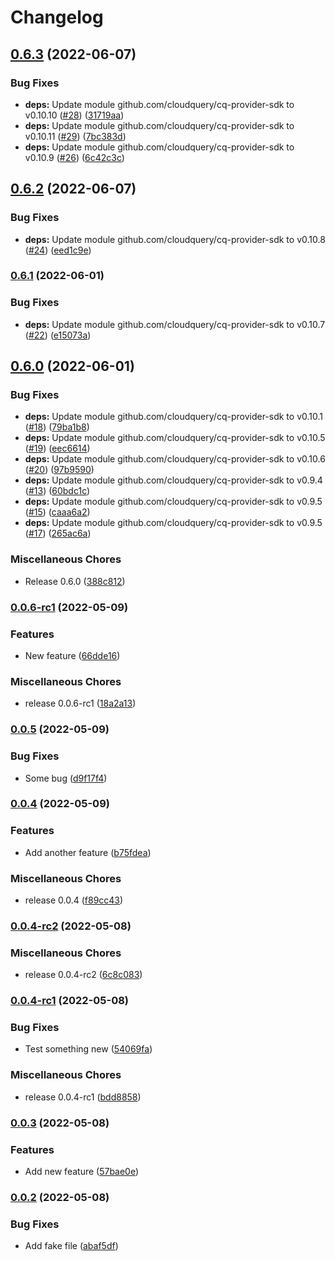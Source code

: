 # Changelog

## [0.6.3](https://github.com/cloudquery/cq-provider-releaseplayground/compare/v0.6.2...v0.6.3) (2022-06-07)


### Bug Fixes

* **deps:** Update module github.com/cloudquery/cq-provider-sdk to v0.10.10 ([#28](https://github.com/cloudquery/cq-provider-releaseplayground/issues/28)) ([31719aa](https://github.com/cloudquery/cq-provider-releaseplayground/commit/31719aa3db0801b058755be3e67469d3b76c8534))
* **deps:** Update module github.com/cloudquery/cq-provider-sdk to v0.10.11 ([#29](https://github.com/cloudquery/cq-provider-releaseplayground/issues/29)) ([7bc383d](https://github.com/cloudquery/cq-provider-releaseplayground/commit/7bc383d0242c74ef017617fa1c69f52c9167af57))
* **deps:** Update module github.com/cloudquery/cq-provider-sdk to v0.10.9 ([#26](https://github.com/cloudquery/cq-provider-releaseplayground/issues/26)) ([6c42c3c](https://github.com/cloudquery/cq-provider-releaseplayground/commit/6c42c3c52e586aac35fe05b2bf16c24fbf519c82))

## [0.6.2](https://github.com/cloudquery/cq-provider-releaseplayground/compare/v0.6.1...v0.6.2) (2022-06-07)


### Bug Fixes

* **deps:** Update module github.com/cloudquery/cq-provider-sdk to v0.10.8 ([#24](https://github.com/cloudquery/cq-provider-releaseplayground/issues/24)) ([eed1c9e](https://github.com/cloudquery/cq-provider-releaseplayground/commit/eed1c9e1b7f5f69a3624363e9701cdb9b9469486))

### [0.6.1](https://github.com/cloudquery/cq-provider-releaseplayground/compare/v0.6.0...v0.6.1) (2022-06-01)


### Bug Fixes

* **deps:** Update module github.com/cloudquery/cq-provider-sdk to v0.10.7 ([#22](https://github.com/cloudquery/cq-provider-releaseplayground/issues/22)) ([e15073a](https://github.com/cloudquery/cq-provider-releaseplayground/commit/e15073a01ad9162e2425389fcc4ef21b91309213))

## [0.6.0](https://github.com/cloudquery/cq-provider-releaseplayground/compare/v0.0.6-rc1...v0.6.0) (2022-06-01)


### Bug Fixes

* **deps:** Update module github.com/cloudquery/cq-provider-sdk to v0.10.1 ([#18](https://github.com/cloudquery/cq-provider-releaseplayground/issues/18)) ([79ba1b8](https://github.com/cloudquery/cq-provider-releaseplayground/commit/79ba1b81d18a5a492708c8af3e0d03b867cabd28))
* **deps:** Update module github.com/cloudquery/cq-provider-sdk to v0.10.5 ([#19](https://github.com/cloudquery/cq-provider-releaseplayground/issues/19)) ([eec6614](https://github.com/cloudquery/cq-provider-releaseplayground/commit/eec6614e0377c81b9e0a3c67066306726ed03cb3))
* **deps:** Update module github.com/cloudquery/cq-provider-sdk to v0.10.6 ([#20](https://github.com/cloudquery/cq-provider-releaseplayground/issues/20)) ([97b9590](https://github.com/cloudquery/cq-provider-releaseplayground/commit/97b9590d09dd952a8443c56232f211e75e20e517))
* **deps:** Update module github.com/cloudquery/cq-provider-sdk to v0.9.4 ([#13](https://github.com/cloudquery/cq-provider-releaseplayground/issues/13)) ([60bdc1c](https://github.com/cloudquery/cq-provider-releaseplayground/commit/60bdc1c50fcb9517603f2c21fa5fe6d57918cfcc))
* **deps:** Update module github.com/cloudquery/cq-provider-sdk to v0.9.5 ([#15](https://github.com/cloudquery/cq-provider-releaseplayground/issues/15)) ([caaa6a2](https://github.com/cloudquery/cq-provider-releaseplayground/commit/caaa6a26cac84a1811dbc2f4faf19186b2b50ac7))
* **deps:** Update module github.com/cloudquery/cq-provider-sdk to v0.9.5 ([#17](https://github.com/cloudquery/cq-provider-releaseplayground/issues/17)) ([265ac6a](https://github.com/cloudquery/cq-provider-releaseplayground/commit/265ac6a6f7d382061ecb9e29b091d7e3b2d96b4c))


### Miscellaneous Chores

* Release 0.6.0 ([388c812](https://github.com/cloudquery/cq-provider-releaseplayground/commit/388c812f2988de332c7c74f4b7d06af5e1686582))

### [0.0.6-rc1](https://github.com/cloudquery/cq-provider-releaseplayground/compare/v0.0.5...v0.0.6-rc1) (2022-05-09)


### Features

* New feature ([66dde16](https://github.com/cloudquery/cq-provider-releaseplayground/commit/66dde16c6fadf6700b9fddccdcad2032bdd9b44b))


### Miscellaneous Chores

* release 0.0.6-rc1 ([18a2a13](https://github.com/cloudquery/cq-provider-releaseplayground/commit/18a2a1304e3037f02fc4f770032568f7c8f99fe9))

### [0.0.5](https://github.com/cloudquery/cq-provider-releaseplayground/compare/v0.0.4...v0.0.5) (2022-05-09)


### Bug Fixes

* Some bug ([d9f17f4](https://github.com/cloudquery/cq-provider-releaseplayground/commit/d9f17f4e9cda36b9890a561bf3dfb0234bf84f9e))

### [0.0.4](https://github.com/cloudquery/cq-provider-releaseplayground/compare/v0.0.4-rc2...v0.0.4) (2022-05-09)


### Features

* Add another feature ([b75fdea](https://github.com/cloudquery/cq-provider-releaseplayground/commit/b75fdea75e2d2bdaa32f31e75c54d8ee08a74bec))


### Miscellaneous Chores

* release 0.0.4 ([f89cc43](https://github.com/cloudquery/cq-provider-releaseplayground/commit/f89cc43a76a8a9e29afed97138c2bd5513d141ce))

### [0.0.4-rc2](https://github.com/cloudquery/cq-provider-releaseplayground/compare/v0.0.4-rc1...v0.0.4-rc2) (2022-05-08)


### Miscellaneous Chores

* release 0.0.4-rc2 ([6c8c083](https://github.com/cloudquery/cq-provider-releaseplayground/commit/6c8c083b230db821f77f470e529f66fb896d78cf))

### [0.0.4-rc1](https://github.com/cloudquery/cq-provider-releaseplayground/compare/v0.0.3...v0.0.4-rc1) (2022-05-08)


### Bug Fixes

* Test something new ([54069fa](https://github.com/cloudquery/cq-provider-releaseplayground/commit/54069fa3ce8868888e432b52bf107631b0d96497))


### Miscellaneous Chores

* release 0.0.4-rc1 ([bdd8858](https://github.com/cloudquery/cq-provider-releaseplayground/commit/bdd8858370614bb55bc4b5ae97f1875c76dc8f1f))

### [0.0.3](https://github.com/cloudquery/cq-provider-releaseplayground/compare/v0.0.2...v0.0.3) (2022-05-08)


### Features

* Add new feature ([57bae0e](https://github.com/cloudquery/cq-provider-releaseplayground/commit/57bae0e8f92bc31a833a56298b9e5ef9ec374c81))

### [0.0.2](https://github.com/cloudquery/cq-provider-releaseplayground/compare/v0.0.1...v0.0.2) (2022-05-08)


### Bug Fixes

* Add fake file ([abaf5df](https://github.com/cloudquery/cq-provider-releaseplayground/commit/abaf5df927997f12dcb20538e7b088e413d2c59f))
